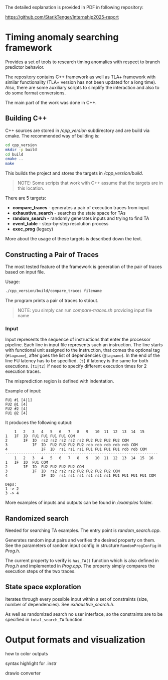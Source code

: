 The detailed explanation is provided in PDF in following repository:

https://github.com/StarikTenger/Internship2025-report


# Timing anomaly searching framework

Provides a set of tools to research timing anomalies with respect to branch predictor behavior.


The repository contains C++ framework as well as TLA+ framework with similar functionality (TLA+ version has not been updated for a long time). Also, there are some auxiliary scripts to simplify the interaction and also to do some format conversions.

The main part of the work was done in C++.

## Building C++

C++ sources are stored in */cpp_version* subdirectory and are build via cmake. The recommended way of building is:

```sh
cd cpp_version
mkdir -p build
cd build
cmake ..
make
```

This builds the project and stores the targets in */cpp_version/build*.

> NOTE: Some scripts that work with C++ assume that the targets are in this location.

There are 5 targets:
- **compare_traces** - generates a pair of execution traces from input
- **exhaustive_search** - searches the state space for TAs
- **random_search** - randomly generates inputs and trying to find TA
- **event_table** - step-by-step resolution process
- **exec_prog** (legacy)

More about the usage of these targets is described down the text.

## Constructing a Pair of Traces

The most tested feature of the framework is generation of the pair of traces based on input file.

Usage:

```sh
./cpp_version/build/compare_traces filename
```

The program prints a pair of traces to stdout.

> NOTE: you simply can run *compare-traces.sh* providing input file name

### Input

Input represents the sequence of instructions that enter the processor pipeline. Each line in input file represents such an instruction. The line starts with functional unit assigned to the instruction, that comes the optional tag (`#tagname`), after goes the list of dependencies (`@tagname`). In the end of the line FU latency has to be specified. `[t]` if latency is the same for both executions. `[t1|t2]` if need to specify different execution times for 2 execution traces.

The misprediction region is defined with indentation.

Example of input:
```
FU1 #1 [4|1]
FU2 @1 [4]
FU2 #2 [4]
FU1 @2 [4]
```

It produces the following output:
```
	1	2	3	4	5	6	7	8	9	10	11	12	13	14	15
1	IF	ID	FU1	FU1	FU1	FU1	COM	
2		IF	ID	rs2	rs2	rs2	rs2	rs2	FU2	FU2	FU2	FU2	COM	
3			IF	ID	FU2	FU2	FU2	FU2	rob	rob	rob	rob	rob	COM	
4				IF	ID	rs1	rs1	rs1	FU1	FU1	FU1	FU1	rob	rob	COM	
--------------------------------------------------------------------
	1	2	3	4	5	6	7	8	9	10	11	12	13	14	15	16
1	IF	ID	FU1	COM	
2		IF	ID	FU2	FU2	FU2	FU2	COM	
3			IF	ID	rs2	rs2	rs2	FU2	FU2	FU2	FU2	COM	
4				IF	ID	rs1	rs1	rs1	rs1	rs1	rs1	FU1	FU1	FU1	FU1	COM	

Deps:
1 -> 2
3 -> 4
```

More examples of inputs and outputs can be found in */examples* folder.


## Randomized search

Needed for searching TA examples. The entry point is *random_search.cpp*.

Generates random input pairs and verifies the desired property on them. See the parameters of random input config in structure `RandomProgConfig` in *Prog.h*.

The current property to verify is `has_TA()` function which is also defined in *Prog.h* and implemented in *Prog.cpp*. The property simply compares the execution steps of the two traces.

## State space exploration

Iterates through every possible input within a set of constraints (size, number of dependencies). See *exhaustive_search.h*.

As well as randomized search no user interface, so the constraints are to be specified in `total_search_TA` function.

# Output formats and visualization

how to color outputs

syntax highlight for .instr

drawio converter